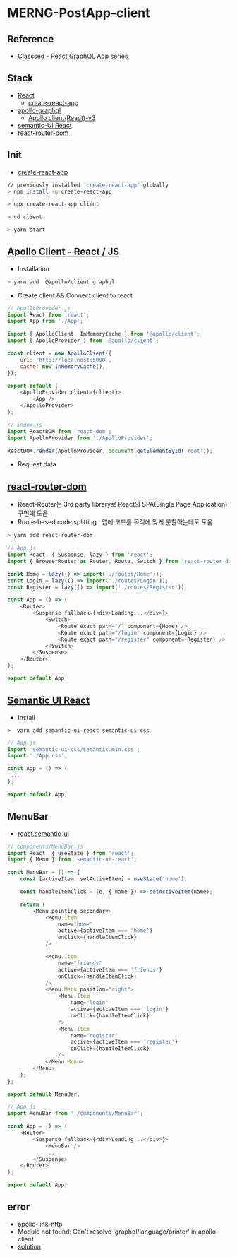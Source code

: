 # MERNG-PostApp-client

## Reference

- [Classsed - React GraphQL App series](https://www.youtube.com/playlist?list=PLMhAeHCz8S3_pgb-j51QnCEhXNj5oyl8n)

## Stack

- [React](https://ko.reactjs.org/docs/getting-started.html)
  - [create-react-app](https://github.com/facebook/create-react-app)
- [apollo-graphql](https://www.apollographql.com/)
  - [Apollo client(React)-v3](https://www.apollographql.com/docs/react/)
- [semantic-UI React](https://react.semantic-ui.com/)
- [react-router-dom]()

## Init

- [create-react-app](https://github.com/facebook/create-react-app)

```sh
// previously installed 'create-react-app' globally
> npm install -g create-react-app

> npx create-react-app client

> cd client

> yarn start
```

## [Apollo Client - React / JS](https://www.apollographql.com/docs/react/get-started/)

- Installation

```sh
> yarn add  @apollo/client graphql
```

- Create client && Connect client to react

```js
// ApolloProvider.js
import React from 'react';
import App from './App';

import { ApolloClient, InMemoryCache } from '@apollo/client';
import { ApolloProvider } from '@apollo/client';

const client = new ApolloClient({
	uri: 'http://localhost:5000',
	cache: new InMemoryCache(),
});

export default (
	<ApolloProvider client={client}>
		<App />
	</ApolloProvider>
);
```

```js
// index.js
import ReactDOM from 'react-dom';
import ApolloProvider from './ApolloProvider';

ReactDOM.render(ApolloProvider, document.getElementById('root'));
```

- Request data

## [react-router-dom](https://ko.reactjs.org/docs/code-splitting.html#route-based-code-splitting)

- React-Router는 3rd party library로 React의 SPA(Single Page Application)구현에 도움
- Route-based code splitting : 앱에 코드를 목적에 맞게 분할하는데도 도움

```sh
> yarn add react-router-dom
```

```js
// App.js
import React, { Suspense, lazy } from 'react';
import { BrowserRouter as Router, Route, Switch } from 'react-router-dom';

const Home = lazy(() => import('./routes/Home'));
const Login = lazy(() => import('./routes/Login'));
const Register = lazy(() => import('./routes/Register'));

const App = () => (
	<Router>
		<Suspense fallback={<div>Loading...</div>}>
			<Switch>
				<Route exact path="/" component={Home} />
				<Route exact path="/login" component={Login} />
				<Route exact path="/register" component={Register} />
			</Switch>
		</Suspense>
	</Router>
);

export default App;
```

## [Semantic UI React](https://react.semantic-ui.com/usage)

- Install

```
>  yarn add semantic-ui-react semantic-ui-css
```

```js
// App.js
import 'semantic-ui-css/semantic.min.css';
import './App.css';

const App = () => (
 ...
);

export default App;
```

## MenuBar

- [react.semantic-ui](https://react.semantic-ui.com/collections/menu/#types-secondary-pointing)

```js
// components/MenuBar.js
import React, { useState } from 'react';
import { Menu } from 'semantic-ui-react';

const MenuBar = () => {
	const [activeItem, setActiveItem] = useState('home');

	const handleItemClick = (e, { name }) => setActiveItem(name);

	return (
		<Menu pointing secondary>
			<Menu.Item
				name="home"
				active={activeItem === 'home'}
				onClick={handleItemClick}
			/>

			<Menu.Item
				name="friends"
				active={activeItem === 'friends'}
				onClick={handleItemClick}
			/>
			<Menu.Menu position="right">
				<Menu.Item
					name="login"
					active={activeItem === 'login'}
					onClick={handleItemClick}
				/>
				<Menu.Item
					name="register"
					active={activeItem === 'register'}
					onClick={handleItemClick}
				/>
			</Menu.Menu>
		</Menu>
	);
};

export default MenuBar;
```

```js
// App.js
import MenuBar from './components/MenuBar';

const App = () => (
	<Router>
		<Suspense fallback={<div>Loading...</div>}>
			<MenuBar />
			...
		</Suspense>
	</Router>
);

export default App;
```

## error

- apollo-link-http
- Module not found: Can't resolve 'graphql/language/printer' in apollo-client
- [solution](https://github.com/apollographql/react-apollo/issues/1274)
